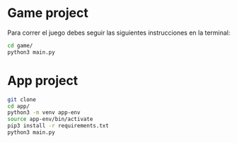 # Game project

Para correr el juego debes seguir las siguientes instrucciones en la terminal:

```sh
cd game/
python3 main.py
```

# App project

```sh
git clone
cd app/
python3 -m venv app-env
source app-env/bin/activate
pip3 install -r requirements.txt
python3 main.py
```

